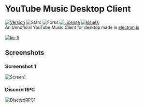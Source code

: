 # YouTube Music Desktop Client
[![Version](https://img.shields.io/badge/version-0.0.2-blue.svg?style=flat-square)](https://github.com/HidekiHrk/YouTube-Music-Desktop-Client/releases/tag/v0.0.2) ![Stars](https://img.shields.io/github/stars/HidekiHrk/YouTube-Music-Desktop-Client.svg?style=flat-square) ![Forks](https://img.shields.io/github/forks/HidekiHrk/YouTube-Music-Desktop-Client.svg?style=flat-square) [![License](https://img.shields.io/github/license/HidekiHrk/YouTube-Music-Desktop-Client.svg?style=flat-square)](https://github.com/HidekiHrk/YouTube-Music-Desktop-Client/blob/master/LICENSE) [![Issues](https://img.shields.io/github/issues/HidekiHrk/YouTube-Music-Desktop-Client.svg?style=flat-square)](https://github.com/HidekiHrk/YouTube-Music-Desktop-Client/issues)<br>
An Unnoficial YouTube Music Client for desktop made in [electron.js](https://electronjs.org/)<br>
<br>
[![ko-fi](https://www.ko-fi.com/img/donate_sm.png)](https://ko-fi.com/F2F7P50M)

## Screenshots

### Screenshot 1
![Screen1](http://imgur.com/0Rpqetol.png)<br>
### Discord RPC
![DiscordRPC1](https://i.imgur.com/TVmlIJh.png)

